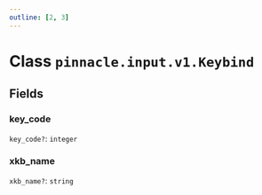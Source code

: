 ```yaml
---
outline: [2, 3]
---
```


# Class `pinnacle.input.v1.Keybind`




## Fields

### key_code <Badge type="danger" text="nullable" />

`key_code?`: <code>integer</code>



### xkb_name <Badge type="danger" text="nullable" />

`xkb_name?`: <code>string</code>




